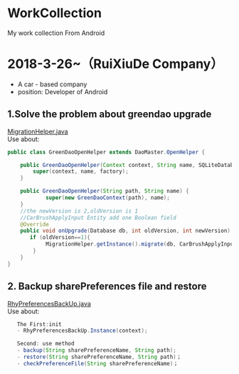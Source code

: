 # WorkCollection
My work collection From Android

# 2018-3-26~（RuiXiuDe Company）
- A car - based company
- position: Developer of Android 

## 1.Solve the problem about greendao upgrade
 [MigrationHelper.java](/MigrationHelper.java)</br>
 Use about:
```java
public class GreenDaoOpenHelper extends DaoMaster.OpenHelper {

    public GreenDaoOpenHelper(Context context, String name, SQLiteDatabase.CursorFactory factory) {
        super(context, name, factory);
    }

    public GreenDaoOpenHelper(String path, String name) {
            super(new GreenDaoContext(path), name);
    }
    //the newVersion is 2,oldVersion is 1
    //CarBrushApplyInput Entity add one Boolean field
    @Override
    public void onUpgrade(Database db, int oldVersion, int newVersion) {
       if (oldVersion==1){
            MigrationHelper.getInstance().migrate(db, CarBrushApplyInputCacheDao.class);
        }
    }
}
```

## 2. Backup sharePreferences file and restore
 [RhyPreferencesBackUp.java](/RhyPreferencesBackUp.java)</br>
 Use about:
```java
   The First:init
   - RhyPreferencesBackUp.Instance(context);

   Second: use method
   - backup(String sharePreferenceName, String path);
   - restore(String sharePreferenceName, String path)；
   - checkPreferenceFile(String sharePreferenceName)；
```
